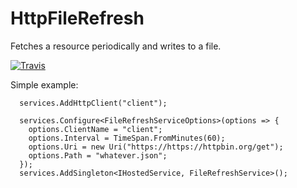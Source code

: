 # HttpFileRefresh
Fetches a resource periodically and writes to a file.

[![Travis](https://travis-ci.org/dave-hillier/HttpFileRefresh.svg?branch=master)](https://travis-ci.org/dave-hillier/HttpFileRefresh)

Simple example:

```
  services.AddHttpClient("client");
  
  services.Configure<FileRefreshServiceOptions>(options => {
    options.ClientName = "client";
    options.Interval = TimeSpan.FromMinutes(60);
    options.Uri = new Uri("https://https://httpbin.org/get");
    options.Path = "whatever.json";
  });
  services.AddSingleton<IHostedService, FileRefreshService>();
```